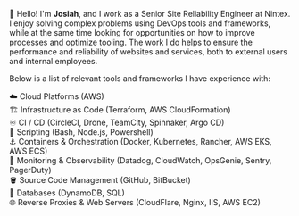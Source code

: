 👋 Hello! I'm **Josiah**, and I work as a Senior Site Reliability Engineer at Nintex. I enjoy solving complex problems using DevOps tools and frameworks, while at the same time looking for opportunities on how to improve processes and optimize tooling. The work I do helps to ensure the performance and reliability of websites and services, both to external users and internal employees.

Below is a list of relevant tools and frameworks I have experience with:

☁️ Cloud Platforms (AWS)\
🏗️ Infrastructure as Code (Terraform, AWS CloudFormation)\
♾️ CI / CD (CircleCI, Drone, TeamCity, Spinnaker, Argo CD)\
📜 Scripting (Bash, Node.js, Powershell)\
⚓ Containers & Orchestration (Docker, Kubernetes, Rancher, AWS EKS, AWS ECS)\
🔭 Monitoring & Observability (Datadog, CloudWatch, OpsGenie, Sentry, PagerDuty)\
🪣 Source Code Management (GitHub, BitBucket)\
🏢 Databases (DynamoDB, SQL)\
🌐 Reverse Proxies & Web Servers (CloudFlare, Nginx, IIS, AWS EC2)
